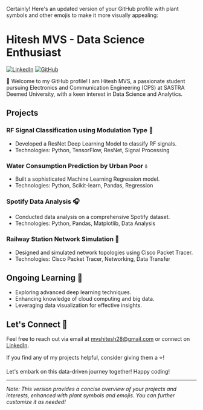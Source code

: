 Certainly! Here's an updated version of your GitHub profile with plant symbols and other emojis to make it more visually appealing:

# Hitesh MVS -  Data Science Enthusiast 

[![LinkedIn](https://img.shields.io/badge/LinkedIn-🔗-blue.svg)](https://www.linkedin.com/in/mvs-hitesh-699260247/)
[![GitHub](https://img.shields.io/badge/GitHub-🐙-black.svg)](https://github.com/Hitesh-MVS)

👋 Welcome to my GitHub profile! I am Hitesh MVS, a passionate student pursuing Electronics and Communication Engineering (CPS) at SASTRA Deemed University, with a keen interest in Data Science and Analytics.

## Projects

### RF Signal Classification using Modulation Type 📡

- Developed a ResNet Deep Learning Model to classify RF signals.
- Technologies: Python, TensorFlow, ResNet, Signal Processing

### Water Consumption Prediction by Urban Poor 💧

- Built a sophisticated Machine Learning Regression model.
- Technologies: Python, Scikit-learn, Pandas, Regression

### Spotify Data Analysis 🎧

- Conducted data analysis on a comprehensive Spotify dataset.
- Technologies: Python, Pandas, Matplotlib, Data Analysis

### Railway Station Network Simulation 🚆

- Designed and simulated network topologies using Cisco Packet Tracer.
- Technologies: Cisco Packet Tracer, Networking, Data Transfer

## Ongoing Learning 🚀

- Exploring advanced deep learning techniques.
- Enhancing knowledge of cloud computing and big data.
- Leveraging data visualization for effective insights.

## Let's Connect 🤝

Feel free to reach out via email at mvshitesh28@gmail.com or connect on [LinkedIn](https://www.linkedin.com/in/mvs-hitesh-699260247/).

If you find any of my projects helpful, consider giving them a ⭐️!

Let's embark on this data-driven journey together! Happy coding!

---

*Note: This version provides a concise overview of your projects and interests, enhanced with plant symbols and emojis. You can further customize it as needed!*

